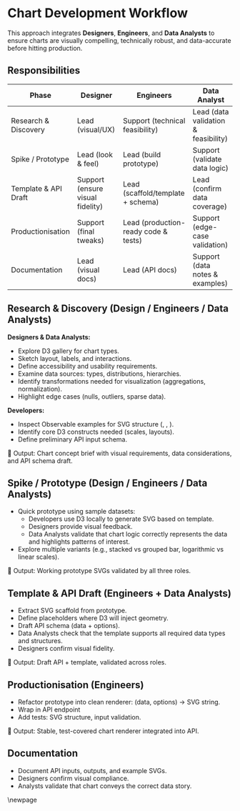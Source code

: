 # Chart Development Workflow

This approach integrates **Designers**, **Engineers**, and **Data Analysts** to ensure charts are visually compelling, technically robust, and data-accurate before hitting production.

## Responsibilities

| Phase                | Designer                         | Engineers                            | Data Analyst                         |
|----------------------|----------------------------------|--------------------------------------|--------------------------------------|
| Research & Discovery | Lead (visual/UX)                 | Support (technical feasibility)      | Lead (data validation & feasibility) |
| Spike / Prototype    | Lead (look & feel)               | Lead (build prototype)               | Support (validate data logic)        |
| Template & API Draft | Support (ensure visual fidelity) | Lead (scaffold/template + schema)    | Lead (confirm data coverage)         |
| Productionisation    | Support (final tweaks)           | Lead (production-ready code & tests) | Support (edge-case validation)       |
| Documentation        | Lead (visual docs)               | Lead (API docs)                      | Support (data notes & examples)      |

## Research & Discovery (Design / Engineers / Data Analysts)

**Designers & Data Analysts:**

- Explore D3 gallery for chart types.
- Sketch layout, labels, and interactions.
- Define accessibility and usability requirements.
- Examine data sources: types, distributions, hierarchies.
- Identify transformations needed for visualization (aggregations, normalization).
- Highlight edge cases (nulls, outliers, sparse data).

**Developers:**

- Inspect Observable examples for SVG structure (<g>, <path>, <text>).
- Identify core D3 constructs needed (scales, layouts).
- Define preliminary API input schema.

📌 Output: Chart concept brief with visual requirements, data considerations, and API schema draft.

## Spike / Prototype (Design / Engineers / Data Analysts)

- Quick prototype using sample datasets:
  - Developers use D3 locally to generate SVG based on template.
  - Designers provide visual feedback.
  - Data Analysts validate that chart logic correctly represents the data and highlights patterns of interest.
- Explore multiple variants (e.g., stacked vs grouped bar, logarithmic vs linear scales).

📌 Output: Working prototype SVGs validated by all three roles.

## Template & API Draft (Engineers + Data Analysts)

- Extract SVG scaffold from prototype.
- Define placeholders where D3 will inject geometry.
- Draft API schema (data + options).
- Data Analysts check that the template supports all required data types and structures.
- Designers confirm visual fidelity.

📌 Output: Draft API + template, validated across roles.

## Productionisation (Engineers)

- Refactor prototype into clean renderer: (data, options) → SVG string.
- Wrap in API endpoint
- Add tests: SVG structure, input validation.

📌 Output: Stable, test-covered chart renderer integrated into API.

## Documentation

- Document API inputs, outputs, and example SVGs.
- Designers confirm visual compliance.
- Analysts validate that chart conveys the correct data story.

<!-- Leave the rest of this page blank -->
\newpage
